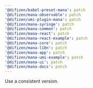 ```yaml
---
'@difizen/babel-preset-mana': patch
'@difizen/mana-observable': patch
'@difizen/umi-plugin-mana': patch
'@difizen/mana-syringe': patch
'@difizen/mana-common': patch
'@difizen/mana-react': patch
'@difizen/mana-react-example': patch
'@difizen/mana-core': patch
'@difizen/mana-l10n': patch
'@difizen/mana-app': patch
'@difizen/mana-umi-example': patch
'@difizen/mana-ui': patch
'@difizen/mana-docs': patch
---
```


Use a consistent version.
